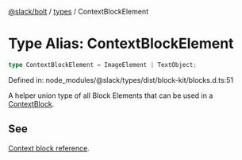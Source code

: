 [@slack/bolt](../../../../index.md) / [types](../index.md) / ContextBlockElement

# Type Alias: ContextBlockElement

```ts
type ContextBlockElement = ImageElement | TextObject;
```

Defined in: node\_modules/@slack/types/dist/block-kit/blocks.d.ts:51

A helper union type of all Block Elements that can be used in a [ContextBlock](../interfaces/ContextBlock.md).

## See

[Context block reference](https://api.slack.com/reference/block-kit/blocks#context).

